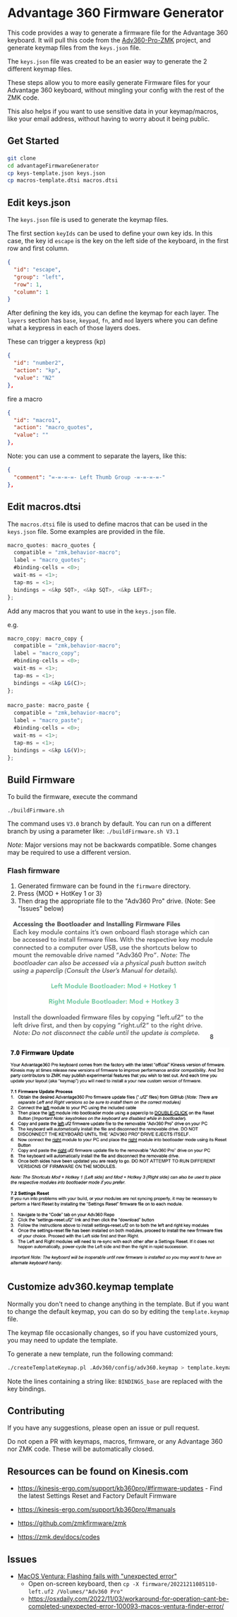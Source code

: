 # Advantage 360 Firmware Generator

This code provides a way to generate a firmware file for the Advantage 360 keyboard.
It will pull this code from the [Adv360-Pro-ZMK](https://github.com/KinesisCorporation/Adv360-Pro-ZMK) project, 
and generate keymap files from the `keys.json` file.

The `keys.json` file was created to be an easier way to generate the 2 different keymap files. 

These steps allow you to more easily generate Firmware files for your Advantage 360 keyboard, 
without mingling your config with the rest of the ZMK code.

This also helps if you want to use sensitive data in your keymap/macros, like your email address, without having to worry about it being public.

## Get Started

```bash
git clone 
cd advantageFirmwareGenerator
cp keys-template.json keys.json
cp macros-template.dtsi macros.dtsi
```

## Edit keys.json

The `keys.json` file is used to generate the keymap files.

The first section `keyIds` can be used to define your own key ids.
In this case, the key id `escape` is the key on the left side of the keyboard, in the first row and first column.

```json
{
  "id": "escape",
  "group": "left",
  "row": 1,
  "column": 1
}
```

After defining the key ids, you can define the keymap for each layer.
The `layers` section has `base`, `keypad`, `fn`, and `mod` layers where you can define
what a keypress in each of those layers does.

These can trigger a keypress (kp)
```json
{
  "id": "number2",
  "action": "kp",
  "value": "N2"
},
```

fire a macro
```json
{
  "id": "macro1",
  "action": "macro_quotes",
  "value": ""
},
```

Note: you can use a comment to separate the layers, like this:

```json
{
  "comment": "=-=-=-=- Left Thumb Group -=-=-=-=-"
},
```

## Edit macros.dtsi

The `macros.dtsi` file is used to define macros that can be used in the `keys.json` file.
Some examples are provided in the file.

```javascript
macro_quotes: macro_quotes {
  compatible = "zmk,behavior-macro";
  label = "macro_quotes";
  #binding-cells = <0>;
  wait-ms = <1>;
  tap-ms = <1>;
  bindings = <&kp SQT>, <&kp SQT>, <&kp LEFT>;
};
```

Add any macros that you want to use in the `keys.json` file.

e.g.
```javascript
macro_copy: macro_copy {
  compatible = "zmk,behavior-macro";
  label = "macro_copy";
  #binding-cells = <0>;
  wait-ms = <1>;
  tap-ms = <1>;
  bindings = <&kp LG(C)>;
};

macro_paste: macro_paste {
  compatible = "zmk,behavior-macro";
  label = "macro_paste";
  #binding-cells = <0>;
  wait-ms = <1>;
  tap-ms = <1>;
  bindings = <&kp LG(V)>;
};
```


## Build Firmware

To build the firmware, execute the command
```shell
./buildFirmware.sh
```

The command uses `V3.0` branch by default. You can run on a different branch by using a parameter like: `./buildFirmware.sh V3.1`

*Note:* Major versions may not be backwards compatible. Some changes may be required to use a different version.

### Flash firmware

1. Generated firmware can be found in the `firmware` directory.
2. Press {MOD + HotKey 1 or 3}
3. Then drag the appropriate file to the "Adv360 Pro" drive. (Note: See "Issues" below)

![Flash Instructions](docs/bootloader.png "'Flash Instructions'")

![Firmware Update](docs/firmware_update.png "'Flash Instructions'")

## Customize adv360.keymap template

Normally you don't need to change anything in the template. But if you want to change the default keymap, you can do so by editing the `template.keymap` file.

The keymap file occasionally changes, so if you have customized yours, you may need to update the template. 

To generate a new template, run the following command:

```bash
./createTemplateKeymap.pl .Adv360/config/adv360.keymap > template.keymap
```

Note the lines containing a string like: `BINDINGS_base` are replaced with the key bindings.

## Contributing

If you have any suggestions, please open an issue or pull request.

Do not open a PR with keymaps, macros, firmware, or any Advantage 360 nor ZMK code.
These will be automatically closed.

## Resources can be found on Kinesis.com
* https://kinesis-ergo.com/support/kb360pro/#firmware-updates - Find the latest Settings Reset and Factory Default Firmware
* https://kinesis-ergo.com/support/kb360pro/#manuals


* https://github.com/zmkfirmware/zmk
* https://zmk.dev/docs/codes

## Issues
* [MacOS Ventura: Flashing fails with "unexpected error"](https://github.com/KinesisCorporation/Adv360-Pro-ZMK/issues/43)
  * Open on-screen keyboard, then `cp -X firmware/20221211085110-left.uf2 /Volumes/"Adv360 Pro"` 
  * https://osxdaily.com/2022/11/03/workaround-for-operation-cant-be-completed-unexpected-error-100093-macos-ventura-finder-error/